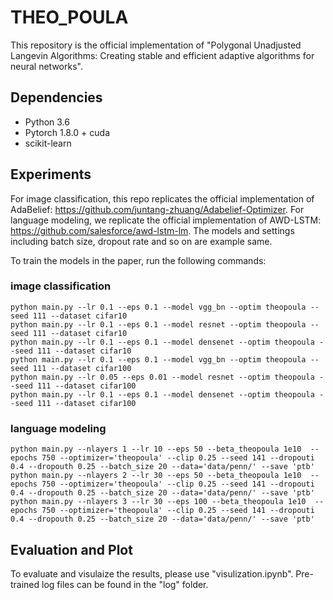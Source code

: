 
# THEO_POULA

This repository is the official implementation of "Polygonal Unadjusted Langevin Algorithms: Creating stable and efficient adaptive algorithms for
neural networks". 


## Dependencies

- Python 3.6
- Pytorch 1.8.0 + cuda
- scikit-learn

## Experiments

For image classification, this repo replicates the official implementation of AdaBelief: https://github.com/juntang-zhuang/Adabelief-Optimizer. For language modeling, we replicate the official implementation of AWD-LSTM: https://github.com/salesforce/awd-lstm-lm. The models and settings including batch size, dropout rate and so on are example same. 

To train the models in the paper, run the following commands:

### image classification
```train
python main.py --lr 0.1 --eps 0.1 --model vgg_bn --optim theopoula --seed 111 --dataset cifar10
python main.py --lr 0.1 --eps 0.1 --model resnet --optim theopoula --seed 111 --dataset cifar10
python main.py --lr 0.1 --eps 0.1 --model densenet --optim theopoula --seed 111 --dataset cifar10
python main.py --lr 0.1 --eps 0.1 --model vgg_bn --optim theopoula --seed 111 --dataset cifar100
python main.py --lr 0.05 --eps 0.01 --model resnet --optim theopoula --seed 111 --dataset cifar100
python main.py --lr 0.1 --eps 0.1 --model densenet --optim theopoula --seed 111 --dataset cifar100
```
### language modeling
```train
python main.py --nlayers 1 --lr 10 --eps 50 --beta_theopoula 1e10  --epochs 750 --optimizer='theopoula' --clip 0.25 --seed 141 --dropouti 0.4 --dropouth 0.25 --batch_size 20 --data='data/penn/' --save 'ptb'
python main.py --nlayers 2 --lr 30 --eps 50 --beta_theopoula 1e10  --epochs 750 --optimizer='theopoula' --clip 0.25 --seed 141 --dropouti 0.4 --dropouth 0.25 --batch_size 20 --data='data/penn/' --save 'ptb'
python main.py --nlayers 3 --lr 30 --eps 100 --beta_theopoula 1e10  --epochs 750 --optimizer='theopoula' --clip 0.25 --seed 141 --dropouti 0.4 --dropouth 0.25 --batch_size 20 --data='data/penn/' --save 'ptb'
```

## Evaluation and Plot

To evaluate and visulaize the results, please use "visulization.ipynb". Pre-trained log files can be found in the "log" folder. 



